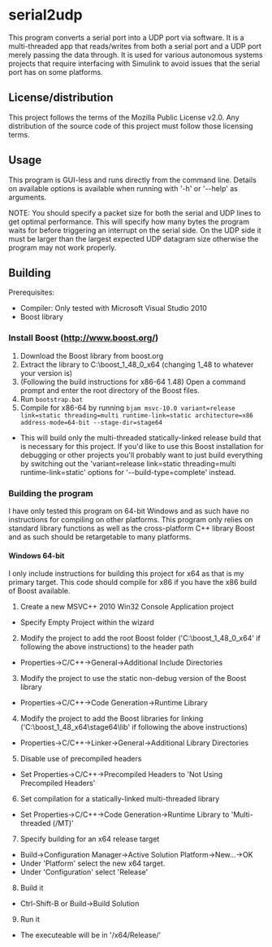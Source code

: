 # serial2udp

This program converts a serial port into a UDP port via software. It is a multi-threaded app that reads/writes from both a serial port and a UDP port merely passing the data through. It is used for various autonomous systems projects that require interfacing with Simulink to avoid issues that the serial port has on some platforms.

## License/distribution

This project follows the terms of the Mozilla Public License v2.0. Any distribution of the source code of this project must follow those licensing terms.

## Usage

This program is GUI-less and runs directly from the command line. Details on available options is available when running with '-h' or '--help' as arguments.

NOTE: You should specify a packet size for both the serial and UDP lines to get optimal performance. This will specify how many bytes the program waits for before triggering an interrupt on the serial side. On the UDP
side it must be larger than the largest expected UDP datagram size otherwise the program may not work properly.

## Building

Prerequisites:
 - Compiler: Only tested with Microsoft Visual Studio 2010
 - Boost library 

### Install Boost (http://www.boost.org/)
1. Download the Boost library from boost.org
2. Extract the library to C:\boost_1_48_0_x64 (changing 1_48 to whatever your version is)
3. (Following the build instructions for x86-64 1.48) Open a command prompt and enter the root directory of the Boost files.
4. Run `bootstrap.bat`
5. Compile for x86-64 by running `bjam msvc-10.0 variant=release link=static threading=multi runtime-link=static architecture=x86 address-mode=64-bit --stage-dir=stage64`
  - This will build only the multi-threaded statically-linked release build that is necessary for this project. If you'd like to use this Boost installation for debugging or other projects you'll probably want to just build everything by switching out the 'variant=release link=static threading=multi runtime-link=static' options for '--build-type=complete' instead.

### Building the program

I have only tested this program on 64-bit Windows and as such have no instructions for compiling on other platforms. This program only relies on standard library functions as well as the cross-platform C++ library Boost and as such should be retargetable to many platforms.

#### Windows 64-bit

I only include instructions for building this project for x64 as that is my primary target. This code should compile for x86 if you have the x86 build of Boost available.

1. Create a new MSVC++ 2010 Win32 Console Application project
  - Specify Empty Project within the wizard
2. Modify the project to add the root Boost folder ('C:\boost_1_48_0_x64' if following the above instructions) to the header path
  - Properties->C/C++->General->Additional Include Directories
3. Modify the project to use the static non-debug version of the Boost library 
  - Properties->C/C++->Code Generation->Runtime Library
4. Modify the project to add the Boost libraries for linking ('C:\boost_1_48_x64\stage64\lib\' if following the above instructions)
  - Properties->C/C++->Linker->General->Additional Library Directories
5. Disable use of precompiled headers
  - Set Properties->C/C++->Precompiled Headers to 'Not Using Precompiled Headers'
6. Set compilation for a statically-linked multi-threaded library
  - Set Properties->C/C++->Code Generation->Runtime Library to 'Multi-threaded (/MT)'
7. Specify building for an x64 release target
  - Build->Configuration Manager->Active Solution Platform->New...->OK
  - Under 'Platform'  select the new x64 target.
  - Under 'Configuration' select 'Release'
8. Build it
  - Ctrl-Shift-B or Build->Build Solution
9. Run it
  - The executeable will be in '/x64/Release/'